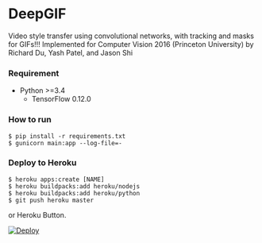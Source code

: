 # DeepGIF
Video style transfer using convolutional networks, with tracking and masks for GIFs!!! Implemented for Computer Vision 2016 (Princeton University) by Richard Du, Yash Patel, and Jason Shi

### Requirement ###

- Python >=3.4
  - TensorFlow 0.12.0

### How to run ###

    $ pip install -r requirements.txt
    $ gunicorn main:app --log-file=-


### Deploy to Heroku ###

    $ heroku apps:create [NAME]
    $ heroku buildpacks:add heroku/nodejs
    $ heroku buildpacks:add heroku/python
    $ git push heroku master

or Heroku Button.

[![Deploy](https://www.herokucdn.com/deploy/button.svg)](https://heroku.com/deploy)